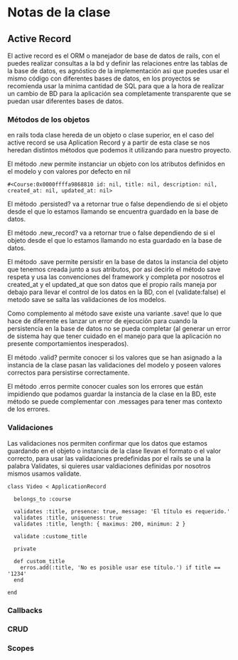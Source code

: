 # Notas de la clase

## Active Record

  El active record es el ORM o manejador de base de datos de rails, con el puedes realizar consultas a la bd y definir las relaciones entre
  las tablas de la base de datos, es agnóstico de la implementación asi que puedes usar el mismo código con diferentes bases de datos,
  en los proyectos se recomienda usar la minima cantidad de SQL para que a la hora de realizar un cambio de BD para la aplicación sea completamente
  transparente que se puedan usar diferentes bases de datos.

### Métodos de los objetos
  en rails toda clase hereda de un objeto o clase superior, en el caso del active record se usa Aplication Record y a partir de esta clase se nos heredan
  distintos métodos que podemos it utilizando para nuestro proyecto.

  El método .new permite instanciar un objeto con los atributos definidos en el modelo y con valores por defecto en nil

  `#<Course:0x0000ffffa9868810 id: nil, title: nil, description: nil, created_at: nil, updated_at: nil>`

  El método .persisted? va a retornar true o false dependiendo de si el objeto desde el que lo estamos llamando se encuentra guardado en la base de datos.

  El método .new_record? va a retornar true o false dependiendo de si el objeto desde el que lo estamos llamando no esta guardado en la base de datos.

  El método .save permite persistir en la base de datos la instancia del objeto que tenemos creada junto a sus atributos, por asi decirlo el método save
  respeta y usa las convenciones del framework y completa por nosotros el created_at y el updated_at que son datos que el propio rails maneja por debajo
  para llevar el control de los datos en la BD, con el (validate:false) el metodo save se salta las validaciones de los modelos.

  Como complemento al método save existe una variante .save! que lo que hace de diferente es lanzar un error de ejecución para cuando la persistencia en la base de datos no se pueda completar (al generar un error de sistema hay que tener cuidado en el manejo para que la aplicación no presente comportamientos inesperados).

  El método .valid? permite conocer si los valores que se han asignado a la instancia de la clase pasan las validaciones del modelo y poseen valores correctos para persistirse correctamente.

  El método .erros permite conocer cuales son los errores que están impidiendo que podamos guardar la instancia de la clase en la BD, este método se puede complementar con .messages para tener mas contexto de los errores.

### Validaciones

  Las validaciones nos permiten confirmar que los datos que estamos guardando en el objeto o instancia de la clase llevan el formato o el valor correcto,
  para usar las validaciones predefinidas por el rails se una la palabra Validates, si quieres usar valdiaciones definidas por nosotros mismos usamos validate.

  ``` [ruby]
  class Video < ApplicationRecord

    belongs_to :course

    validates :title, presence: true, message: 'El título es requerido.'
    validates :title, uniqueness: true
    validates :title, length: { maximus: 200, minimun: 2 }

    validate :custome_title
    
    private

    def custom_title
      erros.add(:title, 'No es posible usar ese título.') if title == '1234'
    end

  end
  ```

### Callbacks
### CRUD
### Scopes